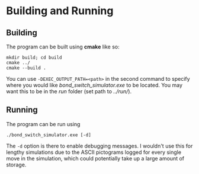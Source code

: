 # Building and Running

## Building

The program can be built using __cmake__ like so:

```
mkdir build; cd build
cmake ../ 
cmake --build .

```

You can use `-DEXEC_OUTPUT_PATH=<path>` in the second command to specify where you would like _bond_switch_simulator.exe_ to be located. You may want this to be in the _run_ folder (set path to _../run/_).

## Running

The program can be run using

```
./bond_switch_simulator.exe [-d]
```

The `-d` option is there to enable debugging messages. I wouldn't use this for lengthy simulations due to the ASCII pictograms logged for every single move in the simulation, which could potentially take up a large amount of storage.
